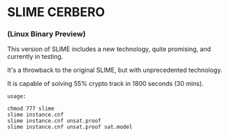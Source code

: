 # SLIME CERBERO 

### (Linux Binary Preview)

This version of SLIME includes a new technology, quite promising, and currently in testing.

It's a throwback to the original SLIME, but with unprecedented technology.

It is capable of solving 55% crypto track in 1800 seconds (30 mins).

    usage:

    chmod 777 slime
    slime instance.cnf
    slime instance.cnf unsat.proof
    slime instance.cnf unsat.proof sat.model
